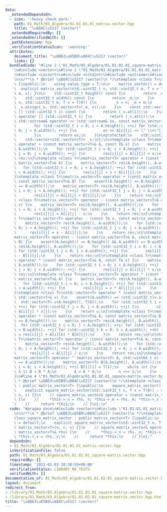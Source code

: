 ```yaml
---
data:
  _extendedDependsOn:
  - icon: ':heavy_check_mark:'
    path: 01_Math/03_Algebra/01.01.01.01_matrix.vector.hpp
    title: "\u884C\u5217 (vector)"
  _extendedRequiredBy: []
  _extendedVerifiedWith: []
  _pathExtension: hpp
  _verificationStatusIcon: ':warning:'
  attributes:
    document_title: "\u6B63\u65B9\u884C\u5217 (vector)"
    links: []
  bundledCode: "#line 2 \"01_Math/03_Algebra/01.01.02.01_square-matrix.vector.hpp\"\
    \n#include <vector>\n#line 2 \"01_Math/03_Algebra/01.01.01.01_matrix.vector.hpp\"\
    \n#include <cassert>\n#include <cstdint>\n#include <ostream>\n#line 6 \"01_Math/03_Algebra/01.01.01.01_matrix.vector.hpp\"\
    \n\n/**\n * @brief \u884C\u5217 (vector)\n */\ntemplate <class T>\nclass matrix_vector\
    \ {\npublic:\n    using value_type = T;\n\n    matrix_vector() = default;\n  \
    \  explicit matrix_vector(std::uint32_t n, std::uint32_t m, T x = T(0)) { init(n,\
    \ m, x); }\n\n    std::uint32_t height() const {\n        return _n;\n    }\n\
    \    std::uint32_t width() const {\n        return _m;\n    }\n    void init(std::uint32_t\
    \ n, std::uint32_t m, T x = T(0)) {\n        _n = n; _m = m;\n        _v.clear();\
    \ _v.assign(_n, std::vector<T>(_m, x));\n    }\n    const std::vector<T>& operator\
    \ [] (std::uint32_t i) const {\n        return (_v.at(i));\n    }\n    std::vector<T>&\
    \ operator [] (std::uint32_t i) {\n        return (_v.at(i));\n    }\n\n    friend\
    \ std::ostream& operator << (std::ostream& os, const matrix_vector<T>& A) {\n\
    \        for (std::uint32_t i = 0; i < A.height(); ++i) for (std::uint32_t j =\
    \ 0; j < A.width(); ++j) {\n            os << A[i][j] << \" \\n\"[j + 1 == A.width()];\n\
    \        }\n        return os;\n    }\n\nprotected:\n    std::uint32_t _n, _m;\n\
    \    std::vector<std::vector<T>> _v;\n};\n\ntemplate <class T>\nmatrix_vector<T>\
    \ operator + (const matrix_vector<T>& A, const T& x) {\n    matrix_vector<T> res(A.height(),\
    \ A.width());\n    for (std::uint32_t i = 0; i < A.height(); ++i) for (std::uint32_t\
    \ j = 0; j < A.width(); ++j) {\n        res[i][j] = A[i][j] + x;\n    }\n    return\
    \ res;\n}\ntemplate <class T>\nmatrix_vector<T> operator + (const T& x, const\
    \ matrix_vector<T>& A) {\n    matrix_vector<T> res(A.height(), A.width());\n \
    \   for (std::uint32_t i = 0; i < A.height(); ++i) for (std::uint32_t j = 0; j\
    \ < A.width(); ++j) {\n        res[i][j] = x + A[i][j];\n    }\n    return res;\n\
    }\ntemplate <class T>\nmatrix_vector<T> operator + (const matrix_vector<T>& A,\
    \ const matrix_vector<T>& B) {\n    assert(A.height() == B.height() && A.width()\
    \ == B.width());\n    matrix_vector<T> res(A.height(), A.width());\n    for (std::uint32_t\
    \ i = 0; i < A.height(); ++i) for (std::uint32_t j = 0; j < A.width(); ++j) {\n\
    \        res[i][j] = A[i][j] + B[i][j];\n    }\n    return res;\n}\n\ntemplate\
    \ <class T>\nmatrix_vector<T> operator - (const matrix_vector<T>& A, const T&\
    \ x) {\n    matrix_vector<T> res(A.height(), A.width());\n    for (std::uint32_t\
    \ i = 0; i < A.height(); ++i) for (std::uint32_t j = 0; j < A.width(); ++j) {\n\
    \        res[i][j] = A[i][j] - x;\n    }\n    return res;\n}\ntemplate <class\
    \ T>\nmatrix_vector<T> operator - (const T& x, const matrix_vector<T>& A) {\n\
    \    matrix_vector<T> res(A.height(), A.width());\n    for (std::uint32_t i =\
    \ 0; i < A.height(); ++i) for (std::uint32_t j = 0; j < A.width(); ++j) {\n  \
    \      res[i][j] = x - A[i][j];\n    }\n    return res;\n}\ntemplate <class T>\n\
    matrix_vector<T> operator - (const matrix_vector<T>& A, const matrix_vector<T>&\
    \ B) {\n    assert(A.height() == B.height() && A.width() == B.width());\n    matrix_vector<T>\
    \ res(A.height(), A.width());\n    for (std::uint32_t i = 0; i < A.height(); ++i)\
    \ for (std::uint32_t j = 0; j < A.width(); ++j) {\n        res[i][j] = A[i][j]\
    \ - B[i][j];\n    }\n    return res;\n}\n\ntemplate <class T>\nmatrix_vector<T>\
    \ operator * (const matrix_vector<T>& A, const T& x) {\n    matrix_vector<T> res(A.height(),\
    \ A.width());\n    for (std::uint32_t i = 0; i < A.height(); ++i) for (std::uint32_t\
    \ j = 0; j < A.width(); ++j) {\n        res[i][j] = A[i][j] * x;\n    }\n    return\
    \ res;\n}\ntemplate <class T>\nmatrix_vector<T> operator * (const T& x, const\
    \ matrix_vector<T>& A) {\n    matrix_vector<T> res(A.height(), A.width());\n \
    \   for (std::uint32_t i = 0; i < A.height(); ++i) for (std::uint32_t j = 0; j\
    \ < A.width(); ++j) {\n        res[i][j] = x * A[i][j];\n    }\n    return res;\n\
    }\ntemplate <class T>\nstd::vector<T> operator * (const matrix_vector<T>& A, const\
    \ std::vector<T>& v) {\n    assert(A.width() == (std::uint32_t)v.size());\n  \
    \  std::vector<T> u(A.height(), T(0));\n    for (std::uint32_t i = 0; i < A.height();\
    \ ++i) for (std::uint32_t j = 0; j < A.width(); ++j) {\n        u[i] = u[i] +\
    \ A[i][j] * v[j];\n    }\n    return u;\n}\ntemplate <class T>\nmatrix_vector<T>\
    \ operator * (const matrix_vector<T>& A, const matrix_vector<T>& B) {\n    assert(A.width()\
    \ == B.height());\n    matrix_vector<T> res(A.height(), B.width(), T(0));\n  \
    \  for (std::uint32_t i = 0; i < A.height(); ++i) for (std::uint32_t j = 0; j\
    \ < B.width(); ++j) for (std::uint32_t k = 0; k < A.width(); ++k) {\n        res[i][j]\
    \ = res[i][j] + A[i][k] * B[k][j];\n    }\n    return res;\n}\n\ntemplate <class\
    \ T>\nmatrix_vector<T> operator / (const matrix_vector<T>& A, const T& x) {\n\
    \    matrix_vector<T> res(A.height(), A.width());\n    for (std::uint32_t i =\
    \ 0; i < A.height(); ++i) for (std::uint32_t j = 0; j < A.width(); ++j) {\n  \
    \      res[i][j] = A[i][j] / x;\n    }\n    return res;\n}\ntemplate <class T>\n\
    matrix_vector<T> operator ^ (matrix_vector<T> A, std::uint64_t n) {\n    assert(A.height()\
    \ == A.width());\n    matrix_vector<T> B(A.height(), A.width());\n    for (int\
    \ i = 0; i < A.height(); ++i) B[i][i] = T(1);\n    while (n) {\n        if (n\
    \ & 1) B = B * A;\n        A = A * A;\n        n >>= 1;\n    }\n    return B;\n\
    }\n#line 4 \"01_Math/03_Algebra/01.01.02.01_square-matrix.vector.hpp\"\n\n/**\n\
    \ * @brief \u6B63\u65B9\u884C\u5217 (vector)\n */\ntemplate <class T>\nclass square_matrix_vector\
    \ : public matrix_vector<T> {\npublic:\n    square_matrix_vector() = default;\n\
    \    explicit square_matrix_vector(std::uint32_t n, T x = T(0)) : matrix_vector<T>(n,\
    \ n, x) {}\n    // square_matrix_vector& operator = (const matrix_vector<T>& rhs)\
    \ {\n    //     *this->_n = rhs._n; *this->_m = rhs._m; *this->_v = rhs._v;\n\
    \    //     return *this;\n    // }\n};\n"
  code: "#pragma once\n#include <vector>\n#include \"01.01.01.01_matrix.vector.hpp\"\
    \n\n/**\n * @brief \u6B63\u65B9\u884C\u5217 (vector)\n */\ntemplate <class T>\n\
    class square_matrix_vector : public matrix_vector<T> {\npublic:\n    square_matrix_vector()\
    \ = default;\n    explicit square_matrix_vector(std::uint32_t n, T x = T(0)) :\
    \ matrix_vector<T>(n, n, x) {}\n    // square_matrix_vector& operator = (const\
    \ matrix_vector<T>& rhs) {\n    //     *this->_n = rhs._n; *this->_m = rhs._m;\
    \ *this->_v = rhs._v;\n    //     return *this;\n    // }\n};"
  dependsOn:
  - 01_Math/03_Algebra/01.01.01.01_matrix.vector.hpp
  isVerificationFile: false
  path: 01_Math/03_Algebra/01.01.02.01_square-matrix.vector.hpp
  requiredBy: []
  timestamp: '2021-01-03 10:38:59+00:00'
  verificationStatus: LIBRARY_NO_TESTS
  verifiedWith: []
documentation_of: 01_Math/03_Algebra/01.01.02.01_square-matrix.vector.hpp
layout: document
redirect_from:
- /library/01_Math/03_Algebra/01.01.02.01_square-matrix.vector.hpp
- /library/01_Math/03_Algebra/01.01.02.01_square-matrix.vector.hpp.html
title: "\u6B63\u65B9\u884C\u5217 (vector)"
---
```

